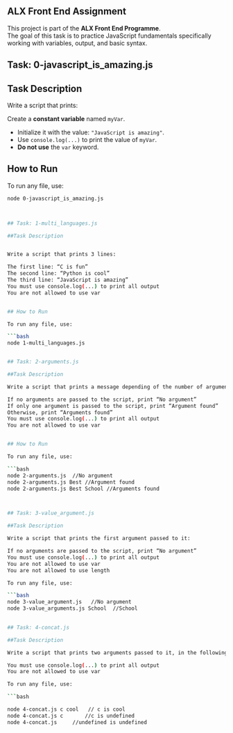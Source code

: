 
## ALX Front End Assignment

This project is part of the **ALX Front End Programme**.  
The goal of this task is to practice JavaScript fundamentals specifically working with variables, output, and basic syntax.

## Task: 0-javascript_is_amazing.js

## Task Description

Write a script that prints:

 Create a **constant variable** named `myVar`.
- Initialize it with the value: `"JavaScript is amazing"`.
- Use `console.log(...)` to print the value of `myVar`.
- **Do not use** the `var` keyword.



## How to Run

To run any file, use:

```bash
node 0-javascript_is_amazing.js



## Task: 1-multi_languages.js

##Task Description


Write a script that prints 3 lines:

The first line: “C is fun”
The second line: “Python is cool”
The third line: “JavaScript is amazing”
You must use console.log(...) to print all output
You are not allowed to use var


## How to Run

To run any file, use:

```bash
node 1-multi_languages.js


## Task: 2-arguments.js

##Task Description 

Write a script that prints a message depending of the number of arguments passed:

If no arguments are passed to the script, print “No argument”
If only one argument is passed to the script, print “Argument found”
Otherwise, print “Arguments found”
You must use console.log(...) to print all output
You are not allowed to use var


## How to Run

To run any file, use:

```bash
node 2-arguments.js  //No argument
node 2-arguments.js Best //Argument found
node 2-arguments.js Best School //Arguments found



## Task: 3-value_argument.js

##Task Description 

Write a script that prints the first argument passed to it:

If no arguments are passed to the script, print “No argument”
You must use console.log(...) to print all output
You are not allowed to use var
You are not allowed to use length

To run any file, use:

```bash
node 3-value_argument.js   //No argument
node 3-value_arguments.js School  //School

 
## Task: 4-concat.js

##Task Description 

Write a script that prints two arguments passed to it, in the following format: “ is ”

You must use console.log(...) to print all output
You are not allowed to use var

To run any file, use:

```bash

node 4-concat.js c cool   // c is cool
node 4-concat.js c       //c is undefined
node 4-concat.js     //undefined is undefined


